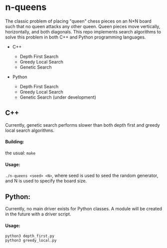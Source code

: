 # n-queens
The classic problem of placing "queen" chess pieces on an N×N board such that no queen attacks any other queen.  Queen pieces move vertically, horizontally, and both diagonals.  This repo implements search algorithms to solve this problem in both C++ and Python programming languages.

- C++
    - Depth First Search
    - Greedy Local Search
    - Genetic Search


- Python  
    - Depth First Search
    - Greedy Local Search
    - Genetic Search (under development)

## C++
Currently, genetic search performs slower than both depth first and greedy local search algorithms.

#### Building:
the usual:  `make`

#### Usage:
`./n-queens <seed> <N>`, where seed is used to seed the random generator, and N is used to specify the board size.


## Python:
Currently, no main driver exists for Python classes.  A module will be created in the future with a driver script.

#### Usage:
`python3 depth_first.py`  
`python3 greedy_local.py`
